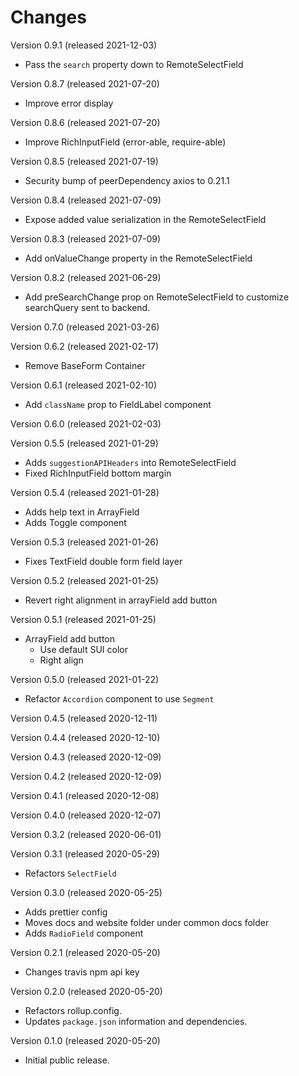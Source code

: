 # Changes

Version 0.9.1 (released 2021-12-03)
* Pass the `search` property down to RemoteSelectField

Version 0.8.7 (released 2021-07-20)
* Improve error display

Version 0.8.6 (released 2021-07-20)
* Improve RichInputField (error-able, require-able)

Version 0.8.5 (released 2021-07-19)
* Security bump of peerDependency axios to 0.21.1

Version 0.8.4 (released 2021-07-09)
* Expose added value serialization in the RemoteSelectField

Version 0.8.3 (released 2021-07-09)
* Add onValueChange property in the RemoteSelectField

Version 0.8.2 (released 2021-06-29)
* Add preSearchChange prop on RemoteSelectField to
  customize searchQuery sent to backend.

Version 0.7.0 (released 2021-03-26)

Version 0.6.2 (released 2021-02-17)

* Remove BaseForm Container

Version 0.6.1 (released 2021-02-10)

* Add `className` prop to FieldLabel component

Version 0.6.0 (released 2021-02-03)

Version 0.5.5 (released 2021-01-29)

* Adds `suggestionAPIHeaders` into RemoteSelectField
* Fixed RichInputField bottom margin

Version 0.5.4 (released 2021-01-28)

* Adds help text in ArrayField
* Adds Toggle component

Version 0.5.3 (released 2021-01-26)

* Fixes TextField double form field layer

Version 0.5.2 (released 2021-01-25)

* Revert right alignment in arrayField add button

Version 0.5.1 (released 2021-01-25)

* ArrayField add button
  - Use default SUI color
  - Right align

Version 0.5.0 (released 2021-01-22)

- Refactor `Accordion` component to use `Segment`

Version 0.4.5 (released 2020-12-11)

Version 0.4.4 (released 2020-12-10)

Version 0.4.3 (released 2020-12-09)

Version 0.4.2 (released 2020-12-09)

Version 0.4.1 (released 2020-12-08)

Version 0.4.0 (released 2020-12-07)

Version 0.3.2 (released 2020-06-01)

Version 0.3.1 (released 2020-05-29)

* Refactors `SelectField`

Version 0.3.0 (released 2020-05-25)

* Adds prettier config
* Moves docs and website folder under common docs folder
* Adds `RadioField` component

Version 0.2.1 (released 2020-05-20)

* Changes travis npm api key

Version 0.2.0 (released 2020-05-20)

* Refactors rollup.config.
* Updates `package.json` information and dependencies.

Version 0.1.0 (released 2020-05-20)

* Initial public release.
